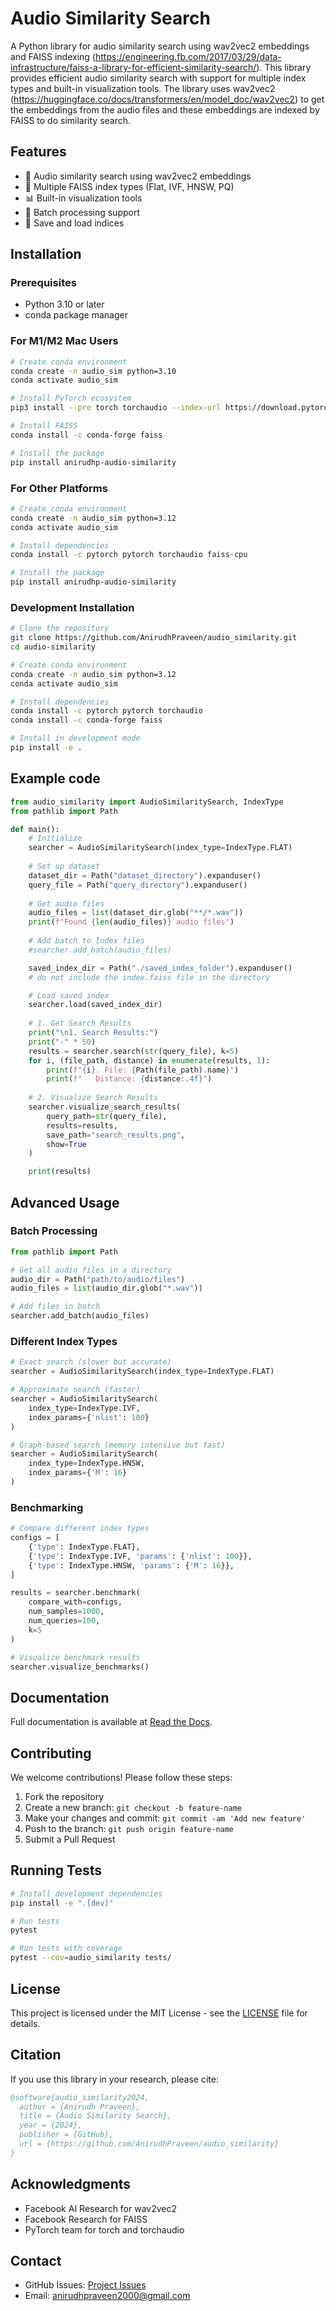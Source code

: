 # Audio Similarity Search

A Python library for audio similarity search using wav2vec2 embeddings and FAISS indexing (https://engineering.fb.com/2017/03/29/data-infrastructure/faiss-a-library-for-efficient-similarity-search/). This library provides efficient audio similarity search with support for multiple index types and built-in visualization tools.
The library uses wav2vec2 (https://huggingface.co/docs/transformers/en/model_doc/wav2vec2) to get the embeddings from the audio files and these embeddings are indexed by FAISS to do similarity search. 
<!-- Documentation is available at [https://AnirudhPraveen.github.io/audio_similarity](https://AnirudhPraveen.github.io/audio_similarity) -->

## Features

- 🎵 Audio similarity search using wav2vec2 embeddings
- 🚀 Multiple FAISS index types (Flat, IVF, HNSW, PQ)
- 📊 Built-in visualization tools
- 🔄 Batch processing support
- 💾 Save and load indices

## Installation

### Prerequisites

- Python 3.10 or later
- conda package manager

### For M1/M2 Mac Users

```bash
# Create conda environment
conda create -n audio_sim python=3.10
conda activate audio_sim

# Install PyTorch ecosystem
pip3 install --pre torch torchaudio --index-url https://download.pytorch.org/whl/nightly/cpu

# Install FAISS
conda install -c conda-forge faiss

# Install the package
pip install anirudhp-audio-similarity
```

### For Other Platforms

```bash
# Create conda environment
conda create -n audio_sim python=3.12
conda activate audio_sim

# Install dependencies
conda install -c pytorch pytorch torchaudio faiss-cpu

# Install the package
pip install anirudhp-audio-similarity
```

### Development Installation

```bash
# Clone the repository
git clone https://github.com/AnirudhPraveen/audio_similarity.git
cd audio-similarity

# Create conda environment
conda create -n audio_sim python=3.12
conda activate audio_sim

# Install dependencies
conda install -c pytorch pytorch torchaudio
conda install -c conda-forge faiss

# Install in development mode
pip install -e .
```

## Example code

```python
from audio_similarity import AudioSimilaritySearch, IndexType
from pathlib import Path

def main():
    # Initialize
    searcher = AudioSimilaritySearch(index_type=IndexType.FLAT)
    
    # Set up dataset
    dataset_dir = Path("dataset_directory").expanduser()
    query_file = Path("query_directory").expanduser()
    
    # Get audio files
    audio_files = list(dataset_dir.glob("**/*.wav"))
    print(f"Found {len(audio_files)} audio files")
    
    # Add batch to Index files
    #searcher.add_batch(audio_files)

    saved_index_dir = Path("./saved_index_folder").expanduser() 
    # do not include the index.faiss file in the directory

    # Load saved index
    searcher.load(saved_index_dir)
    
    # 1. Get Search Results
    print("\n1. Search Results:")
    print("-" * 50)
    results = searcher.search(str(query_file), k=5)
    for i, (file_path, distance) in enumerate(results, 1):
        print(f"{i}. File: {Path(file_path).name}")
        print(f"   Distance: {distance:.4f}")
    
    # 2. Visualize Search Results
    searcher.visualize_search_results(
        query_path=str(query_file),
        results=results,
        save_path="search_results.png",
        show=True
    )

    print(results)
```

<!-- ## Quick Start

```python
from audio_similarity import AudioSimilaritySearch, IndexType

# Initialize
searcher = AudioSimilaritySearch(index_type=IndexType.FLAT)

# Add audio files
searcher.add_audio("path/to/audio1.wav")
searcher.add_audio("path/to/audio2.wav")

# Search for similar files
results = searcher.search("path/to/query.wav", k=5)

# Print results
for file_path, distance in results:
    print(f"Similar file: {file_path}, distance: {distance}")

# Visualize results
searcher.visualize_search_results(
    "path/to/query.wav",
    results,
    save_path="results.png"
)
``` -->

## Advanced Usage

### Batch Processing

```python
from pathlib import Path

# Get all audio files in a directory
audio_dir = Path("path/to/audio/files")
audio_files = list(audio_dir.glob("*.wav"))

# Add files in batch
searcher.add_batch(audio_files)
```

### Different Index Types

```python
# Exact search (slower but accurate)
searcher = AudioSimilaritySearch(index_type=IndexType.FLAT)

# Approximate search (faster)
searcher = AudioSimilaritySearch(
    index_type=IndexType.IVF,
    index_params={'nlist': 100}
)

# Graph-based search (memory intensive but fast)
searcher = AudioSimilaritySearch(
    index_type=IndexType.HNSW,
    index_params={'M': 16}
)
```

### Benchmarking

```python
# Compare different index types
configs = [
    {'type': IndexType.FLAT},
    {'type': IndexType.IVF, 'params': {'nlist': 100}},
    {'type': IndexType.HNSW, 'params': {'M': 16}},
]

results = searcher.benchmark(
    compare_with=configs,
    num_samples=1000,
    num_queries=100,
    k=5
)

# Visualize benchmark results
searcher.visualize_benchmarks()
```

## Documentation

Full documentation is available at [Read the Docs](https://AnirudhPraveen.github.io/audio_similarity).

## Contributing

We welcome contributions! Please follow these steps:

1. Fork the repository
2. Create a new branch: `git checkout -b feature-name`
3. Make your changes and commit: `git commit -am 'Add new feature'`
4. Push to the branch: `git push origin feature-name`
5. Submit a Pull Request

## Running Tests

```bash
# Install development dependencies
pip install -e ".[dev]"

# Run tests
pytest

# Run tests with coverage
pytest --cov=audio_similarity tests/
```

## License

This project is licensed under the MIT License - see the [LICENSE](LICENSE) file for details.

## Citation

If you use this library in your research, please cite:

```bibtex
@software{audio_similarity2024,
  author = {Anirudh Praveen},
  title = {Audio Similarity Search},
  year = {2024},
  publisher = {GitHub},
  url = {https://github.com/AnirudhPraveen/audio_similarity}
}
```

## Acknowledgments

- Facebook AI Research for wav2vec2
- Facebook Research for FAISS
- PyTorch team for torch and torchaudio

## Contact

- GitHub Issues: [Project Issues](https://github.com/AnirudhPraveen/audio_similarity/issues)
- Email: anirudhpraveen2000@gmail.com
